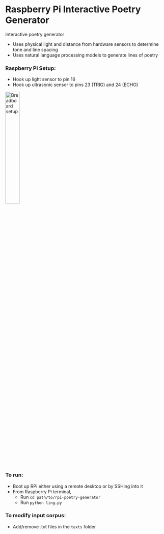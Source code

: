 # Raspberry Pi Interactive Poetry Generator
Interactive poetry generator
- Uses physical light and distance from hardware sensors to determine tone and line spacing
- Uses natural language processing models to generate lines of poetry

### Raspberry Pi Setup:
- Hook up light sensor to pin 16
- Hook up ultrasonic sensor to pins 23 (TRIG) and 24 (ECHO)

<img src="http://i.imgur.com/Gjwng3t.jpg" alt="Breadboard setup" width="30%" height="30%">

### To run:
- Boot up RPi either using a remote desktop or by SSHing into it
- From Raspberry Pi terminal, 
  - Run `cd path/to/rpi-poetry-generator`
  - Run `python ling.py`

### To modify input corpus:
- Add/remove .txt files in the `texts` folder


